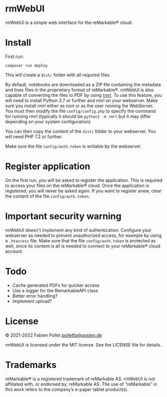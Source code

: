 # rmWebUI

rmWebUI is a simple web interface for the reMarkable&reg; cloud.

# Install

First run:

```
composer run deploy
```

This will create a `dist/` folder with all required files.

By default, notebooks are downloaded as a ZIP file containing the metadata and lines files in the proprietary format of reMarkable&reg;. rmWebUI is also capable of converting the files to PDF by using [rmrl](https://github.com/rschroll/rmrl). To use this feature, you will need to install Python 3.7 or further and rmrl on your webserver. Make sure you install rmrl either as root or as the user running the WebServer. You must then modify the file `config/config.php` to specify the command for running rmrl (typically it should be `python3 -m rmrl` but it may differ depending on your system configuration).

You can then copy the content of the `dist/` folder to your webserver. You will need PHP 7.2 or further.

Make sure the file `config/auth.token` is writable by the webserver.

# Register application

On the first run, you will be asked to register the application. This is required to access your files on the reMarkable&reg; cloud. Once the application is registered, you will never be asked again. If you want to register anew, clear the content of the file `config/auth.token`.

# Important security warning

rmWebUI doesn't implement any kind of authentication. Configure your webserver as needed to prevent unauthorized access, for example by using a `.htaccess` file. Make sure that the file `config/auth.token` is protected as well, since its content is all is needed to connect to your reMarkable&reg; cloud account.

# Todo

- Cache generated PDFs for quicker access
- Use a logger for the RemarkableAPI class
- Better error handling?
- Implement upload?

# License

&copy; 2021-2022 Fabien Pollet <polletfa@posteo.de>

rmWebUI is licensed under the MIT license. See the LICENSE file for details.

# Trademarks

reMarkable&reg; is a registered trademark of reMarkable AS. rmWebUI is not affiliated with, or endorsed by, reMarkable AS. The use of “reMarkable” in this work refers to the company’s e-paper tablet product(s).